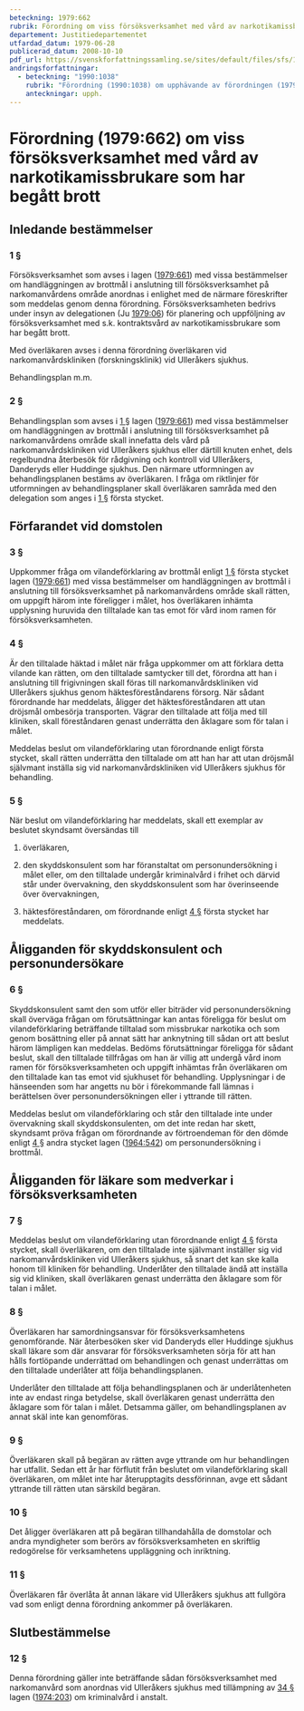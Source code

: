 ```yaml
---
beteckning: 1979:662
rubrik: Förordning om viss försöksverksamhet med vård av narkotikamissbrukare som har begått brott
departement: Justitiedepartementet
utfardad_datum: 1979-06-28
publicerad_datum: 2008-10-10
pdf_url: https://svenskforfattningssamling.se/sites/default/files/sfs/1979-06/SFS1979-662.pdf
andringsforfattningar:
  - beteckning: "1990:1038"
    rubrik: "Förordning (1990:1038) om upphävande av förordningen (1979:662) om viss försöksverksamhet med vård av narkotikamissbrukare som har begått brott"
    anteckningar: upph.
---
```


# Förordning (1979:662) om viss försöksverksamhet med vård av narkotikamissbrukare som har begått brott

## Inledande bestämmelser

### 1 §

Försöksverksamhet som avses i lagen ([1979:661](https://selex.se/eli/sfs/1979/661)) med vissa bestämmelser om handläggningen av brottmål i anslutning till försöksverksamhet på narkomanvårdens område anordnas i enlighet med de närmare föreskrifter som meddelas genom denna förordning. Försöksverksamheten bedrivs under insyn av delegationen (Ju [1979:06](https://selex.se/eli/sfs/1979/06)) för planering och uppföljning av försöksverksamhet med s.k. kontraktsvård av narkotikamissbrukare som har begått brott.

Med överläkaren avses i denna förordning överläkaren vid narkomanvårdskliniken (forskningsklinik) vid Ulleråkers sjukhus.

Behandlingsplan m.m.

### 2 §

Behandlingsplan som avses i [1 §](#1) lagen ([1979:661](https://selex.se/eli/sfs/1979/661)) med vissa bestämmelser om handläggningen av brottmål i anslutning till försöksverksamhet på narkomanvårdens område skall innefatta dels vård på narkomanvårdskliniken vid Ulleråkers sjukhus eller därtill knuten enhet, dels regelbundna återbesök för rådgivning och kontroll vid Ulleråkers, Danderyds eller Huddinge sjukhus. Den närmare utformningen av behandlingsplanen bestäms av överläkaren. I fråga om riktlinjer för utformningen av behandlingsplaner skall överläkaren samråda med den delegation som anges i [1 §](#1) första stycket.

## Förfarandet vid domstolen

### 3 §

Uppkommer fråga om vilandeförklaring av brottmål enligt [1 §](#1) första stycket lagen ([1979:661](https://selex.se/eli/sfs/1979/661)) med vissa bestämmelser om handläggningen av brottmål i anslutning till försöksverksamhet på narkomanvårdens område skall rätten, om uppgift härom inte föreligger i målet, hos överläkaren inhämta upplysning huruvida den tilltalade kan tas emot för vård inom ramen för försöksverksamheten.

### 4 §

Är den tilltalade häktad i målet när fråga uppkommer om att förklara detta vilande kan rätten, om den tilltalade samtycker till det, förordna att han i anslutning till frigivningen skall föras till narkomanvårdskliniken vid Ulleråkers sjukhus genom häktesföreståndarens försorg. När sådant förordnande har meddelats, åligger det häktesföreståndaren att utan dröjsmål ombesörja transporten. Vägrar den tilltalade att följa med till kliniken, skall föreståndaren genast underrätta den åklagare som för talan i målet.

Meddelas beslut om vilandeförklaring utan förordnande enligt första stycket, skall rätten underrätta den tilltalade om att han har att utan dröjsmål självmant inställa sig vid narkomanvårdskliniken vid Ulleråkers sjukhus för behandling.

### 5 §

När beslut om vilandeförklaring har meddelats, skall ett exemplar av beslutet skyndsamt översändas till

1. överläkaren,

2. den skyddskonsulent som har föranstaltat om personundersökning i målet eller, om den tilltalade undergår kriminalvård i frihet och därvid står under övervakning, den skyddskonsulent som har överinseende över övervakningen,

3. häktesföreståndaren, om förordnande enligt [4 §](#4) första stycket har meddelats.

## Åligganden för skyddskonsulent och personundersökare

### 6 §

Skyddskonsulent samt den som utför eller biträder vid personundersökning skall överväga frågan om förutsättningar kan antas föreligga för beslut om vilandeförklaring beträffande tilltalad som missbrukar narkotika och som genom bosättning eller på annat sätt har anknytning till sådan ort att beslut härom lämpligen kan meddelas. Bedöms förutsättningar föreligga för sådant beslut, skall den tilltalade tillfrågas om han är villig att undergå vård inom ramen för försöksverksamheten och uppgift inhämtas från överläkaren om den tilltalade kan tas emot vid sjukhuset för behandling. Upplysningar i de hänseenden som har angetts nu bör i förekommande fall lämnas i berättelsen över personundersökningen eller i yttrande till rätten.

Meddelas beslut om vilandeförklaring och står den tilltalade inte under övervakning skall skyddskonsulenten, om det inte redan har skett, skyndsamt pröva frågan om förordnande av förtroendeman för den dömde enligt [4 §](#4) andra stycket lagen ([1964:542](https://selex.se/eli/sfs/1964/542)) om personundersökning i brottmål.

## Åligganden för läkare som medverkar i försöksverksamheten

### 7 §

Meddelas beslut om vilandeförklaring utan förordnande enligt [4 §](#4) första stycket, skall överläkaren, om den tilltalade inte självmant inställer sig vid narkomanvårdskliniken vid Ulleråkers sjukhus, så snart det kan ske kalla honom till kliniken för behandling. Underlåter den tilltalade ändå att inställa sig vid kliniken, skall överläkaren genast underrätta den åklagare som för talan i målet.

### 8 §

Överläkaren har samordningsansvar för försöksverksamhetens genomförande. När återbesöken sker vid Danderyds eller Huddinge sjukhus skall läkare som där ansvarar för försöksverksamheten sörja för att han hålls fortlöpande underrättad om behandlingen och genast underrättas om den tilltalade underlåter att följa behandlingsplanen.

Underlåter den tilltalade att följa behandlingsplanen och är underlåtenheten inte av endast ringa betydelse, skall överläkaren genast underrätta den åklagare som för talan i målet. Detsamma gäller, om behandlingsplanen av annat skäl inte kan genomföras.

### 9 §

Överläkaren skall på begäran av rätten avge yttrande om hur behandlingen har utfallit. Sedan ett år har förflutit från beslutet om vilandeförklaring skall överläkaren, om målet inte har återupptagits dessförinnan, avge ett sådant yttrande till rätten utan särskild begäran.

### 10 §

Det åligger överläkaren att på begäran tillhandahålla de domstolar och andra myndigheter som berörs av försöksverksamheten en skriftlig redogörelse för verksamhetens uppläggning och inriktning.

### 11 §

Överläkaren får överlåta åt annan läkare vid Ulleråkers sjukhus att fullgöra vad som enligt denna förordning ankommer på överläkaren.

## Slutbestämmelse

### 12 §

Denna förordning gäller inte beträffande sådan försöksverksamhet med narkomanvård som anordnas vid Ulleråkers sjukhus med tillämpning av [34 §](#34) lagen ([1974:203](https://selex.se/eli/sfs/1974/203)) om kriminalvård i anstalt.